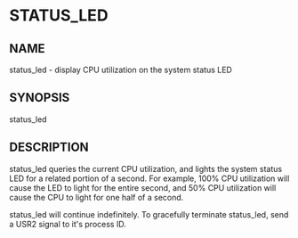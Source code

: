 # STATUS_LED

## NAME

status_led - display CPU utilization on the system status LED

## SYNOPSIS

status_led

## DESCRIPTION

status_led queries the current CPU utilization, and lights the system
status LED for a related portion of a second. For example, 100% CPU
utilization will cause the LED to light for the entire second, and 50%
CPU utilization will cause the CPU to light for one half of a second.

status_led will continue indefinitely. To gracefully terminate
status_led, send a USR2 signal to it's process ID.
